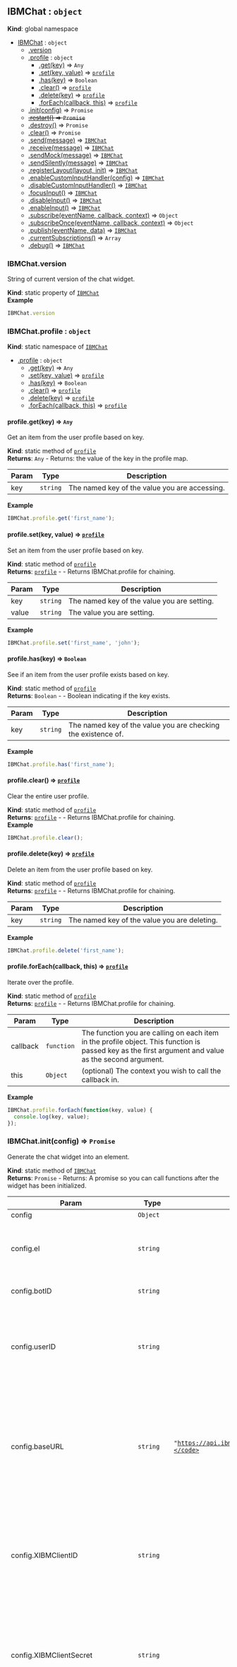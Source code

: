 <a name="IBMChat"></a>

## IBMChat : <code>object</code>
**Kind**: global namespace  

* [IBMChat](#IBMChat) : <code>object</code>
    * [.version](#IBMChat.version)
    * [.profile](#IBMChat.profile) : <code>object</code>
        * [.get(key)](#IBMChat.profile.get) ⇒ <code>Any</code>
        * [.set(key, value)](#IBMChat.profile.set) ⇒ <code>[profile](#IBMChat.profile)</code>
        * [.has(key)](#IBMChat.profile.has) ⇒ <code>Boolean</code>
        * [.clear()](#IBMChat.profile.clear) ⇒ <code>[profile](#IBMChat.profile)</code>
        * [.delete(key)](#IBMChat.profile.delete) ⇒ <code>[profile](#IBMChat.profile)</code>
        * [.forEach(callback, this)](#IBMChat.profile.forEach) ⇒ <code>[profile](#IBMChat.profile)</code>
    * [.init(config)](#IBMChat.init) ⇒ <code>Promise</code>
    * ~~[.restart()](#IBMChat.restart) ⇒ <code>Promise</code>~~
    * [.destroy()](#IBMChat.destroy) ⇒ <code>Promise</code>
    * [.clear()](#IBMChat.clear) ⇒ <code>Promise</code>
    * [.send(message)](#IBMChat.send) ⇒ <code>[IBMChat](#IBMChat)</code>
    * [.receive(message)](#IBMChat.receive) ⇒ <code>[IBMChat](#IBMChat)</code>
    * [.sendMock(message)](#IBMChat.sendMock) ⇒ <code>[IBMChat](#IBMChat)</code>
    * [.sendSilently(message)](#IBMChat.sendSilently) ⇒ <code>[IBMChat](#IBMChat)</code>
    * [.registerLayout(layout, init)](#IBMChat.registerLayout) ⇒ <code>[IBMChat](#IBMChat)</code>
    * [.enableCustomInputHandler(config)](#IBMChat.enableCustomInputHandler) ⇒ <code>[IBMChat](#IBMChat)</code>
    * [.disableCustomInputHandler()](#IBMChat.disableCustomInputHandler) ⇒ <code>[IBMChat](#IBMChat)</code>
    * [.focusInput()](#IBMChat.focusInput) ⇒ <code>[IBMChat](#IBMChat)</code>
    * [.disableInput()](#IBMChat.disableInput) ⇒ <code>[IBMChat](#IBMChat)</code>
    * [.enableInput()](#IBMChat.enableInput) ⇒ <code>[IBMChat](#IBMChat)</code>
    * [.subscribe(eventName, callback, context)](#IBMChat.subscribe) ⇒ <code>Object</code>
    * [.subscribeOnce(eventName, callback, context)](#IBMChat.subscribeOnce) ⇒ <code>Object</code>
    * [.publish(eventName, data)](#IBMChat.publish) ⇒ <code>[IBMChat](#IBMChat)</code>
    * [.currentSubscriptions()](#IBMChat.currentSubscriptions) ⇒ <code>Array</code>
    * [.debug()](#IBMChat.debug) ⇒ <code>[IBMChat](#IBMChat)</code>

<a name="IBMChat.version"></a>

### IBMChat.version
String of current version of the chat widget.

**Kind**: static property of <code>[IBMChat](#IBMChat)</code>  
**Example**  
```js
IBMChat.version
```
<a name="IBMChat.profile"></a>

### IBMChat.profile : <code>object</code>
**Kind**: static namespace of <code>[IBMChat](#IBMChat)</code>  

* [.profile](#IBMChat.profile) : <code>object</code>
    * [.get(key)](#IBMChat.profile.get) ⇒ <code>Any</code>
    * [.set(key, value)](#IBMChat.profile.set) ⇒ <code>[profile](#IBMChat.profile)</code>
    * [.has(key)](#IBMChat.profile.has) ⇒ <code>Boolean</code>
    * [.clear()](#IBMChat.profile.clear) ⇒ <code>[profile](#IBMChat.profile)</code>
    * [.delete(key)](#IBMChat.profile.delete) ⇒ <code>[profile](#IBMChat.profile)</code>
    * [.forEach(callback, this)](#IBMChat.profile.forEach) ⇒ <code>[profile](#IBMChat.profile)</code>

<a name="IBMChat.profile.get"></a>

#### profile.get(key) ⇒ <code>Any</code>
Get an item from the user profile based on key.

**Kind**: static method of <code>[profile](#IBMChat.profile)</code>  
**Returns**: <code>Any</code> - Returns: the value of the key in the profile map.  

| Param | Type | Description |
| --- | --- | --- |
| key | <code>string</code> | The named key of the value you are accessing. |

**Example**  
```js
IBMChat.profile.get('first_name');
```
<a name="IBMChat.profile.set"></a>

#### profile.set(key, value) ⇒ <code>[profile](#IBMChat.profile)</code>
Set an item from the user profile based on key.

**Kind**: static method of <code>[profile](#IBMChat.profile)</code>  
**Returns**: <code>[profile](#IBMChat.profile)</code> - - Returns IBMChat.profile for chaining.  

| Param | Type | Description |
| --- | --- | --- |
| key | <code>string</code> | The named key of the value you are setting. |
| value | <code>string</code> | The value you are setting. |

**Example**  
```js
IBMChat.profile.set('first_name', 'john');
```
<a name="IBMChat.profile.has"></a>

#### profile.has(key) ⇒ <code>Boolean</code>
See if an item from the user profile exists based on key.

**Kind**: static method of <code>[profile](#IBMChat.profile)</code>  
**Returns**: <code>Boolean</code> - - Boolean indicating if the key exists.  

| Param | Type | Description |
| --- | --- | --- |
| key | <code>string</code> | The named key of the value you are checking the existence of. |

**Example**  
```js
IBMChat.profile.has('first_name');
```
<a name="IBMChat.profile.clear"></a>

#### profile.clear() ⇒ <code>[profile](#IBMChat.profile)</code>
Clear the entire user profile.

**Kind**: static method of <code>[profile](#IBMChat.profile)</code>  
**Returns**: <code>[profile](#IBMChat.profile)</code> - - Returns IBMChat.profile for chaining.  
**Example**  
```js
IBMChat.profile.clear();
```
<a name="IBMChat.profile.delete"></a>

#### profile.delete(key) ⇒ <code>[profile](#IBMChat.profile)</code>
Delete an item from the user profile based on key.

**Kind**: static method of <code>[profile](#IBMChat.profile)</code>  
**Returns**: <code>[profile](#IBMChat.profile)</code> - - Returns IBMChat.profile for chaining.  

| Param | Type | Description |
| --- | --- | --- |
| key | <code>string</code> | The named key of the value you are deleting. |

**Example**  
```js
IBMChat.profile.delete('first_name');
```
<a name="IBMChat.profile.forEach"></a>

#### profile.forEach(callback, this) ⇒ <code>[profile](#IBMChat.profile)</code>
Iterate over the profile.

**Kind**: static method of <code>[profile](#IBMChat.profile)</code>  
**Returns**: <code>[profile](#IBMChat.profile)</code> - - Returns IBMChat.profile for chaining.  

| Param | Type | Description |
| --- | --- | --- |
| callback | <code>function</code> | The function you are calling on each item in the profile object. This function is passed key as the first argument and value as the second argument. |
| this | <code>Object</code> | (optional) The context you wish to call the callback in. |

**Example**  
```js
IBMChat.profile.forEach(function(key, value) {
  console.log(key, value);
});
```
<a name="IBMChat.init"></a>

### IBMChat.init(config) ⇒ <code>Promise</code>
Generate the chat widget into an element.

**Kind**: static method of <code>[IBMChat](#IBMChat)</code>  
**Returns**: <code>Promise</code> - Returns: A promise so you can call functions after the widget has been initialized.  

| Param | Type | Default | Description |
| --- | --- | --- | --- |
| config | <code>Object</code> |  |  |
| config.el | <code>string</code> |  | Takes a string representing the ID of an html element to be rendered to OR a selected element |
| config.botID | <code>string</code> |  | The unique identifier of your Virtual Agent. |
| config.userID | <code>string</code> |  | A hashed non-identifiable (e.g. not a users email address or public user id) unique ID used for tracking in the Engagement Metrics dashboard. |
| config.baseURL | <code>string</code> | <code>&quot;https://api.ibm.com/virtualagent/run/api/v1/&quot;</code> | optional: specifies a different bot hosting server. The most common use-case for this param is to point the widget to a server that will add X-IBM-Client-Id and X-IBM-Client-Secret headers to the request. |
| config.XIBMClientID | <code>string</code> |  | optional: Your IBMClientID... this should not be made public in a public environment. Including this will add X-IBM-Client-Id as a header to your request. |
| config.XIBMClientSecret | <code>string</code> |  | optional: Your IBMClientSecret... this should not be made public in a public environment. Including this will add X-IBM-Client-Secret as a header to your request. |
| config.errorHandler | <code>function</code> |  | optional: A function that takes an error object as a param if there is a problem with communicating with your Virtual Agent. By default, if an error is received, the user is escalated to a live agent. You may, however, want to handle some errors differently (401 for instance) |
| config.errorHandlerContext | <code>Object</code> |  | optional: A "this" value for the errorHandler. |
| config.styles | <code>Object</code> |  | optional: Override default styling. |
| config.styles.background | <code>string</code> | <code>&quot;rgba(61,61,61,1)&quot;</code> | optional: rgba(X, X, X, X) or hex code for background color |
| config.styles.text | <code>string</code> | <code>&quot;#ffffff&quot;</code> | optional: rgba(X, X, X, X) or hex code for main text color |
| config.styles.link | <code>string</code> | <code>&quot;#ffffff&quot;</code> | optional: rgba(X, X, X, X) or hex code for color of links in text |
| config.styles.secondaryBackground | <code>string</code> | <code>&quot;rgba(90,90,90,1)&quot;</code> | optional: rgba(X, X, X, X) or hex code for background color of chat bubbles and other secondary info |
| config.styles.secondaryText | <code>string</code> | <code>&quot;rgba(247,247,247,1)&quot;</code> | optional: rgba(X, X, X, X) or hex code for color of chat bubble text and other secondary info |
| config.styles.inputBackground | <code>string</code> | <code>&quot;rgba(90,90,90,1)&quot;</code> | optional: rgba(X, X, X, X) or hex code for background color of input elements in forms |
| config.styles.inputText | <code>string</code> | <code>&quot;rgba(247,247,247,1)&quot;</code> | optional: rgba(X, X, X, X) or hex code for color of input text in forms |
| config.styles.accentText | <code>string</code> | <code>&quot;#ffffff&quot;</code> | optional: rgba(X, X, X, X) or hex code for text colors to be used in conjunction with accentBackground e.g. button text |
| config.styles.accentBackground | <code>string</code> | <code>&quot;#AF6EE8&quot;</code> | optional: rgba(X, X, X, X) or hex code for accent colors used by the chat application e.g. buttons |
| config.styles.errorText | <code>string</code> | <code>&quot;#ffffff&quot;</code> | optional: rgba(X, X, X, X) or hex code for text colors to be used in conjunction with errorBackground e.g. button text |
| config.styles.errorBackground | <code>string</code> | <code>&quot;#e86e6e&quot;</code> | optional: rgba(X, X, X, X) or hex code for error colors used by the chat application e.g. validation buttons |
| config.styles.fontFamily | <code>string</code> | <code>&quot;HelveticaNeue,Helvetica,sans-serif&quot;</code> | optional: comma seperated list of fonts to use |
| config.styles.fontSize | <code>string</code> | <code>&quot;15px&quot;</code> | optional: base font size to use |

**Example**  
```js
IBMChat.init({
 el: 'my_div',
 botID: 'xxxxxxxxxxxxxx'
 styles: {
   background: "#000000"
 }
}).then(function(){
    console.log('initialize');
});
//or
var el = document.querySelector('.my-widget-container');
IBMChat.init({
 el: el,
 botID: 'xxxxxxxxxxxxxx'
 styles: {
   background: "#000000"
 }
}).then(function(){
    console.log('initialize');
});
```
<a name="IBMChat.restart"></a>

### ~~IBMChat.restart() ⇒ <code>Promise</code>~~
***Deprecated***

Please use either IBMChat.clear() or IBMChat.destroy() and IBMChat.init() in conjunction instead of this method. This method destroys the chat widget and re-intitializes it. The same chat widget is rendered in the same html element as was specified in the init method. **Action subscriptions and custom layouts are NOT reincluded**.

**Kind**: static method of <code>[IBMChat](#IBMChat)</code>  
**Returns**: <code>Promise</code> - Returns: A promise so you can call functions after the widget has been initialized.  
**Example**  
```js
IBMChat.restart().then(function(){
    console.log('restarted');
});
```
<a name="IBMChat.destroy"></a>

### IBMChat.destroy() ⇒ <code>Promise</code>
Destroy the chat widget and restore the original HTML content. Useful if the chat widget is displayed in a modal, for example, and you want it to go away when the modal is closed.

**Kind**: static method of <code>[IBMChat](#IBMChat)</code>  
**Returns**: <code>Promise</code> - Returns: A promise so you can call functions after the widget has been destroyed.  
**Example**  
```js
IBMChat.destroy().then(function(){
    console.log('destroyed');
});
```
<a name="IBMChat.clear"></a>

### IBMChat.clear() ⇒ <code>Promise</code>
Clear the chat widget of its current conversation and start a new conversation with the Virtual Agent

**Kind**: static method of <code>[IBMChat](#IBMChat)</code>  
**Returns**: <code>Promise</code> - Returns: A promise so you can call functions after the widget has been cleared.  
**Example**  
```js
IBMChat.clear().then(function(){
    console.log('cleared');
});
```
<a name="IBMChat.send"></a>

### IBMChat.send(message) ⇒ <code>[IBMChat](#IBMChat)</code>
Send a message to the chat widget from outside the chat widget. This message will be displayed in the interface.

**Kind**: static method of <code>[IBMChat](#IBMChat)</code>  
**Returns**: <code>[IBMChat](#IBMChat)</code> - - Returns IBMChat for chaining.  

| Param | Type | Description |
| --- | --- | --- |
| message | <code>string</code> | A message you want to send to the chat widget. |

**Example**  
```js
IBMChat.send('Hello world.');
```
<a name="IBMChat.receive"></a>

### IBMChat.receive(message) ⇒ <code>[IBMChat](#IBMChat)</code>
Mock receiving a message to the chat widget from outside the chat widget.

**Kind**: static method of <code>[IBMChat](#IBMChat)</code>  
**Returns**: <code>[IBMChat](#IBMChat)</code> - - Returns IBMChat for chaining.  

| Param | Type | Description |
| --- | --- | --- |
| message | <code>string</code> | A message you want to show as received in the chat widget. |

**Example**  
```js
IBMChat.receive('Hello world.');
```
<a name="IBMChat.sendMock"></a>

### IBMChat.sendMock(message) ⇒ <code>[IBMChat](#IBMChat)</code>
Send a message to the chat widget from outside the chat widget. This message will be displayed in the interface, but will not actually get sent to the server.

**Kind**: static method of <code>[IBMChat](#IBMChat)</code>  
**Returns**: <code>[IBMChat](#IBMChat)</code> - - Returns IBMChat for chaining.  

| Param | Type | Description |
| --- | --- | --- |
| message | <code>string</code> | A message you want to pretend to send to the chat widget. |

**Example**  
```js
IBMChat.sendMock('Hello world.');
```
<a name="IBMChat.sendSilently"></a>

### IBMChat.sendSilently(message) ⇒ <code>[IBMChat](#IBMChat)</code>
Send a message to the chat widget from outside the chat widget. This message will NOT be displayed in the interface.

**Kind**: static method of <code>[IBMChat](#IBMChat)</code>  
**Returns**: <code>[IBMChat](#IBMChat)</code> - - Returns IBMChat for chaining.  

| Param | Type | Description |
| --- | --- | --- |
| message | <code>string</code> | A message you want to send to the chat widget, but not de displayed in the interface. |

**Example**  
```js
IBMChat.sendSilently('Hello world.');
```
<a name="IBMChat.registerLayout"></a>

### IBMChat.registerLayout(layout, init) ⇒ <code>[IBMChat](#IBMChat)</code>
Register a custom layout with the chat widget. Call registerLayout() before you call init().

**Kind**: static method of <code>[IBMChat](#IBMChat)</code>  
**Returns**: <code>[IBMChat](#IBMChat)</code> - - Returns IBMChat for chaining.  

| Param | Type | Description |
| --- | --- | --- |
| layout | <code>string</code> | The name of the layout your bot will provide when it is triggered to render a layout. |
| init | <code>function</code> | A function that runs one time, when the chat widget is bootstrapped. Be sure to subscribe to the "layout:YOUR_LAYOUT_NAME" event in this function. |

**Example**  
```js
var PlumberBrothers = require('../plumber-brothers-game');
var config = {};

function initGame() {
  IBMChat.subscribe('layout:plumber-brothers-game', function(obj) {
    var uuid = obj.uuid;
    var parentElement = obj.element;
    var layoutElement = obj.layoutElement;
    var msgElement = obj.msgElement;
    var message = obj.message;
    var data = obj.data;
    msgElement.textContent = 'Loading Plumber Brothers!';
    var brothers = new PlumberBrothers();
    brothers.render(layoutElement, data).then(function() {
      msgElement.textContent = 'Enjoy your game of Plumber Brothers!';
    });
  }
});

IBMChat.registerLayout('plumber-brothers-game', initGame);
IBMChat.init(config);
```
<a name="IBMChat.enableCustomInputHandler"></a>

### IBMChat.enableCustomInputHandler(config) ⇒ <code>[IBMChat](#IBMChat)</code>
Override how inputs into the chat text box are handled. e.g. you may wish to send messages to your live agent instead of to your virtual agent.

**Kind**: static method of <code>[IBMChat](#IBMChat)</code>  
**Returns**: <code>[IBMChat](#IBMChat)</code> - - Returns IBMChat for chaining.  

| Param | Type | Description |
| --- | --- | --- |
| config | <code>Object</code> |  |
| config.callback | <code>function</code> | A function that receives a message and resolve and reject functions as params |
| config.context | <code>boolean</code> | (optional) A value for "this" in your callback function |

**Example**  
```js
IBMChat.enableCustomInputHandler({
  callback: function(message, resolve, reject) {
    //do something like send the message to your live customer service rep
    IBMChat.receive('A message from your live customer service rep');
    resolve(); // gets rid of loading spinner and allows the chat text box to accept another message
    // reject(error);
 }
});
```
<a name="IBMChat.disableCustomInputHandler"></a>

### IBMChat.disableCustomInputHandler() ⇒ <code>[IBMChat](#IBMChat)</code>
Return chat input boxes handling to the default provided handler.

**Kind**: static method of <code>[IBMChat](#IBMChat)</code>  
**Returns**: <code>[IBMChat](#IBMChat)</code> - - Returns IBMChat for chaining.  
**Example**  
```js
IBMChat.disableCustomInputHandler();
```
<a name="IBMChat.focusInput"></a>

### IBMChat.focusInput() ⇒ <code>[IBMChat](#IBMChat)</code>
Set focus to the chat text box. Useful if you want users to be able to just start typing into the text box without having to click in the text box first to set focus.

**Kind**: static method of <code>[IBMChat](#IBMChat)</code>  
**Returns**: <code>[IBMChat](#IBMChat)</code> - - Returns IBMChat for chaining.  
**Example**  
```js
IBMChat.focusInput();
```
<a name="IBMChat.disableInput"></a>

### IBMChat.disableInput() ⇒ <code>[IBMChat](#IBMChat)</code>
Prevent users from submitting messages in the chat text box. Useful when you want the user to interact with a layout instead.

**Kind**: static method of <code>[IBMChat](#IBMChat)</code>  
**Returns**: <code>[IBMChat](#IBMChat)</code> - - Returns IBMChat for chaining.  
**Example**  
```js
IBMChat.disableInput();
```
<a name="IBMChat.enableInput"></a>

### IBMChat.enableInput() ⇒ <code>[IBMChat](#IBMChat)</code>
Enable users to submit messages in the chat text box. Useful when you want users to be able to return to adding messages to the chat text box after interacting with a layout.

**Kind**: static method of <code>[IBMChat](#IBMChat)</code>  
**Returns**: <code>[IBMChat](#IBMChat)</code> - - Returns IBMChat for chaining.  
**Example**  
```js
IBMChat.enableInput();
```
<a name="IBMChat.subscribe"></a>

### IBMChat.subscribe(eventName, callback, context) ⇒ <code>Object</code>
Subscribe to an IBMChat event. See [./EVENTS.md](./EVENTS.md) for more details.

**Kind**: static method of <code>[IBMChat](#IBMChat)</code>  
**Returns**: <code>Object</code> - - Returns object with a .remove function to destroy the subscription  

| Param | Type | Description |
| --- | --- | --- |
| eventName | <code>string</code> | Takes a string representing the name of the event |
| callback | <code>function</code> | function to run when event is called |
| context |  | optional: value of "this" in the function |

**Example**  
```js
var mySubscription = IBMChat.subscribe('the-end-of-the-world', function(message) {
  console.log(message);
  mySubscription.remove(); // remove subscription
});
```
<a name="IBMChat.subscribeOnce"></a>

### IBMChat.subscribeOnce(eventName, callback, context) ⇒ <code>Object</code>
Subscribe to an IBMChat event and auto unsubscribe when called.

**Kind**: static method of <code>[IBMChat](#IBMChat)</code>  
**Returns**: <code>Object</code> - - Returns object with a .remove function to destroy the subscription  

| Param | Type | Description |
| --- | --- | --- |
| eventName | <code>string</code> | Takes a string representing the name of the event |
| callback | <code>function</code> | function to run when event is called |
| context |  | optional: value of "this" in the function |

**Example**  
```js
var mySubscription = IBMChat.subscribeOnce('the-end-of-the-world', function(message) {
  console.log(message);
});
```
<a name="IBMChat.publish"></a>

### IBMChat.publish(eventName, data) ⇒ <code>[IBMChat](#IBMChat)</code>
Publish an IBMChat event. See [./EVENTS.md](./EVENTS.md) for more details.

**Kind**: static method of <code>[IBMChat](#IBMChat)</code>  
**Returns**: <code>[IBMChat](#IBMChat)</code> - - Returns IBMChat for chaining.  

| Param | Type | Description |
| --- | --- | --- |
| eventName | <code>string</code> | A string that represents the name of the event data |
| data |  | Data to pass to the callback function of any subscribed functions. Accepts any data type. |

**Example**  
```js
IBMChat.publish('the-end-of-the-world', 'panic!');
```
<a name="IBMChat.currentSubscriptions"></a>

### IBMChat.currentSubscriptions() ⇒ <code>Array</code>
See a list of current event subscriptions. See [./EVENTS.md](./EVENTS.md) for more details.

**Kind**: static method of <code>[IBMChat](#IBMChat)</code>  
**Returns**: <code>Array</code> - - Array of events and callbacks.  
**Example**  
```js
IBMChat.currentSubscriptions();
```
<a name="IBMChat.debug"></a>

### IBMChat.debug() ⇒ <code>[IBMChat](#IBMChat)</code>
Turns on a whole bunch of verbose console.log statements!

**Kind**: static method of <code>[IBMChat](#IBMChat)</code>  
**Returns**: <code>[IBMChat](#IBMChat)</code> - - Returns IBMChat for chaining.  
**Example**  
```js
IBMChat.debug()
```
